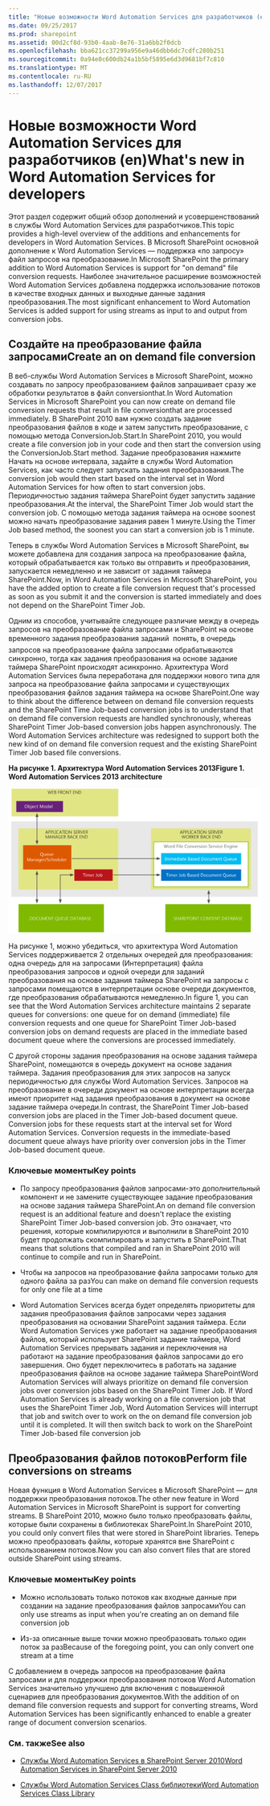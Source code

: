 ```yaml
---
title: "Новые возможности Word Automation Services для разработчиков (en)"
ms.date: 09/25/2017
ms.prod: sharepoint
ms.assetid: 00d2cf8d-93b0-4aab-8e76-31a6bb2f0dcb
ms.openlocfilehash: bba621cc37299a956e9a46dbb6dc7cdfc280b251
ms.sourcegitcommit: 0a94e0c600db24a1b5bf5895e6d3d9681bf7c810
ms.translationtype: MT
ms.contentlocale: ru-RU
ms.lasthandoff: 12/07/2017
---
```

# <a name="whats-new-in-word-automation-services-for-developers"></a><span data-ttu-id="e8dbf-102">Новые возможности Word Automation Services для разработчиков (en)</span><span class="sxs-lookup"><span data-stu-id="e8dbf-102">What's new in Word Automation Services for developers</span></span>
<span data-ttu-id="e8dbf-103">Этот раздел содержит общий обзор дополнений и усовершенствований в службы Word Automation Services для разработчиков.</span><span class="sxs-lookup"><span data-stu-id="e8dbf-103">This topic provides a high-level overview of the additions and enhancements for developers in Word Automation Services.</span></span> <span data-ttu-id="e8dbf-104">В Microsoft SharePoint основной дополнение к Word Automation Services — поддержка «по запросу» файл запросов на преобразование.</span><span class="sxs-lookup"><span data-stu-id="e8dbf-104">In Microsoft SharePoint the primary addition to Word Automation Services is support for "on demand" file conversion requests.</span></span> <span data-ttu-id="e8dbf-105">Наиболее значительное расширение возможностей Word Automation Services добавлена поддержка использование потоков в качестве входных данных и выходные данные задания преобразования.</span><span class="sxs-lookup"><span data-stu-id="e8dbf-105">The most significant enhancement to Word Automation Services is added support for using streams as input to and output from conversion jobs.</span></span>
## <a name="create-an-on-demand-file-conversion"></a><span data-ttu-id="e8dbf-106">Создайте на преобразование файла запросами</span><span class="sxs-lookup"><span data-stu-id="e8dbf-106">Create an on demand file conversion</span></span>
<span data-ttu-id="e8dbf-107"><a name="was15CreateOnDemandConversion"> </a></span><span class="sxs-lookup"><span data-stu-id="e8dbf-107"><a name="was15CreateOnDemandConversion"> </a></span></span>

<span data-ttu-id="e8dbf-108">В веб-службы Word Automation Services в Microsoft SharePoint, можно создавать по запросу преобразованием файлов запрашивает сразу же обработки результатов в файл conversionthat.</span><span class="sxs-lookup"><span data-stu-id="e8dbf-108">In Word Automation Services in Microsoft SharePoint you can now create on demand file conversion requests that result in file conversionthat are processed immediately.</span></span> <span data-ttu-id="e8dbf-109">В SharePoint 2010 вам нужно создать задание преобразования файлов в коде и затем запустить преобразование, с помощью метода ConversionJob.Start.</span><span class="sxs-lookup"><span data-stu-id="e8dbf-109">In SharePoint 2010, you would create a file conversion job in your code and then start the conversion using the ConversionJob.Start method.</span></span> <span data-ttu-id="e8dbf-110">Задание преобразования нажмите Начать на основе интервала, задайте в службы Word Automation Services, как часто следует запускать задания преобразования.</span><span class="sxs-lookup"><span data-stu-id="e8dbf-110">The conversion job would then start based on the interval set in Word Automation Services for how often to start conversion jobs.</span></span> <span data-ttu-id="e8dbf-111">Периодичностью задания таймера SharePoint будет запустить задание преобразования.</span><span class="sxs-lookup"><span data-stu-id="e8dbf-111">At the interval, the SharePoint Timer Job would start the conversion job.</span></span> <span data-ttu-id="e8dbf-112">С помощью метода задания таймера на основе soonest можно начать преобразование задания равен 1 минуте.</span><span class="sxs-lookup"><span data-stu-id="e8dbf-112">Using the Timer Job based method, the soonest you can start a conversion job is 1 minute.</span></span> 
  
    
    
<span data-ttu-id="e8dbf-113">Теперь в службы Word Automation Services в Microsoft SharePoint, вы можете добавлена для создания запроса на преобразование файла, который обрабатывается как только вы отправить и преобразования, запускается немедленно и не зависит от задания таймера SharePoint.</span><span class="sxs-lookup"><span data-stu-id="e8dbf-113">Now, in Word Automation Services in Microsoft SharePoint, you have the added option to create a file conversion request that's processed as soon as you submit it and the conversion is started immediately and does not depend on the SharePoint Timer Job.</span></span> 
  
    
    
<span data-ttu-id="e8dbf-p103">Одним из способов, учитывайте следующее различие между в очередь запросов на преобразование файла запросами и SharePoint на основе временного задания преобразования заданий  понять, в очередь запросов на преобразование файла запросами обрабатываются синхронно, тогда как задания преобразования на основе задание таймера SharePoint происходят асинхронно. Архитектура Word Automation Services была переработана для поддержки нового типа для запроса на преобразование файла запросами и существующих преобразования файлов задания таймера на основе SharePoint.</span><span class="sxs-lookup"><span data-stu-id="e8dbf-p103">One way to think about the difference between on demand file conversion requests and the SharePoint Time Job-based conversion jobs is to understand that on demand file conversion requests are handled synchronously, whereas SharePoint Timer Job-based conversion jobs happen asynchronously. The Word Automation Services architecture was redesigned to support both the new kind of on demand file conversion request and the existing SharePoint Timer Job based file conversions.</span></span>
  
    
    

<span data-ttu-id="e8dbf-116">**На рисунке 1. Архитектура Word Automation Services 2013**</span><span class="sxs-lookup"><span data-stu-id="e8dbf-116">**Figure 1. Word Automation Services 2013 architecture**</span></span>

  
    
    

  
    
    
![Архитектура Word Automation Services 2013](../images/SPS15CON_WAS_Architecture.png)
  
    
    
<span data-ttu-id="e8dbf-118">На рисунке 1, можно убедиться, что архитектура Word Automation Services поддерживается 2 отдельных очередей для преобразования: одна очередь для на запросами (Интерпретация) файла преобразования запросов и одной очереди для заданий преобразования на основе задания таймера SharePoint на запросы с запросами помещаются в интерпретации основе очереди документов, где преобразования обрабатываются немедленно.</span><span class="sxs-lookup"><span data-stu-id="e8dbf-118">In figure 1, you can see that the Word Automation Services architecture maintains 2 separate queues for conversions: one queue for on demand (immediate) file conversion requests and one queue for SharePoint Timer Job-based conversion jobs on demand requests are placed in the immediate based document queue where the conversions are processed immediately.</span></span>
  
    
    
<span data-ttu-id="e8dbf-p104">С другой стороны задания преобразования на основе задания таймера SharePoint, помещаются в очередь документ на основе задания таймера. Задания преобразования для этих запросов на запуск периодичностью для службы Word Automation Services. Запросов на преобразование в очереди документ на основе интерпретации всегда имеют приоритет над задания преобразования в документ на основе задание таймера очереди.</span><span class="sxs-lookup"><span data-stu-id="e8dbf-p104">In contrast, the SharePoint Timer Job-based conversion jobs are placed in the Timer Job-based document queue. Conversion jobs for these requests start at the interval set for Word Automation Services. Conversion requests in the immediate-based document queue always have priority over conversion jobs in the Timer Job-based document queue.</span></span>
  
    
    

### <a name="key-points"></a><span data-ttu-id="e8dbf-122">Ключевые моменты</span><span class="sxs-lookup"><span data-stu-id="e8dbf-122">Key points</span></span>


- <span data-ttu-id="e8dbf-123">По запросу преобразования файлов запросами-это дополнительный компонент и не замените существующее задание преобразования на основе задания таймера SharePoint.</span><span class="sxs-lookup"><span data-stu-id="e8dbf-123">An on demand file conversion request is an additional feature and doesn't replace the existing SharePoint Timer Job-based conversion job.</span></span> <span data-ttu-id="e8dbf-124">Это означает, что решения, которые компилируются и выполнили в SharePoint 2010 будет продолжать скомпилировать и запустить в SharePoint.</span><span class="sxs-lookup"><span data-stu-id="e8dbf-124">That means that solutions that compiled and ran in SharePoint 2010 will continue to compile and run in SharePoint.</span></span>
    
  
- <span data-ttu-id="e8dbf-125">Чтобы на запросов на преобразование файла запросами только для одного файла за раз</span><span class="sxs-lookup"><span data-stu-id="e8dbf-125">You can make on demand file conversion requests for only one file at a time</span></span>
    
  
- <span data-ttu-id="e8dbf-p106">Word Automation Services всегда будет определять приоритеты для задания преобразования файлов запросами через задания преобразования на основании SharePoint задания таймера. Если Word Automation Services уже работает на задание преобразования файлов, который использует SharePoint задание таймера, Word Automation Services прерывать задания и переключения на работают на задание преобразования файлов запросами до его завершения. Оно будет переключитесь в работать на задание преобразования файлов на основе задание таймера SharePoint</span><span class="sxs-lookup"><span data-stu-id="e8dbf-p106">Word Automation Services will always prioritize on demand file conversion jobs over conversion jobs based on the SharePoint Timer Job. If Word Automation Services is already working on a file conversion job that uses the SharePoint Timer Job, Word Automation Services will interrupt that job and switch over to work on the on demand file conversion job until it is completed. It will then switch back to work on the SharePoint Timer Job-based file conversion job</span></span>
    
  

## <a name="perform-file-conversions-on-streams"></a><span data-ttu-id="e8dbf-129">Преобразования файлов потоков</span><span class="sxs-lookup"><span data-stu-id="e8dbf-129">Perform file conversions on streams</span></span>
<span data-ttu-id="e8dbf-130"><a name="was15PerformStreamConversion"> </a></span><span class="sxs-lookup"><span data-stu-id="e8dbf-130"><a name="was15PerformStreamConversion"> </a></span></span>

<span data-ttu-id="e8dbf-131">Новая функция в Word Automation Services в Microsoft SharePoint — для поддержки преобразования потоков.</span><span class="sxs-lookup"><span data-stu-id="e8dbf-131">The other new feature in Word Automation Services in Microsoft SharePoint is support for converting streams.</span></span> <span data-ttu-id="e8dbf-132">В SharePoint 2010, можно было только преобразовать файлы, которые были сохранены в библиотеках SharePoint.</span><span class="sxs-lookup"><span data-stu-id="e8dbf-132">In SharePoint 2010, you could only convert files that were stored in SharePoint libraries.</span></span> <span data-ttu-id="e8dbf-133">Теперь можно преобразовать файлы, которые хранятся вне SharePoint с использованием потоков.</span><span class="sxs-lookup"><span data-stu-id="e8dbf-133">Now you can also convert files that are stored outside SharePoint using streams.</span></span>
  
    
    

### <a name="key-points"></a><span data-ttu-id="e8dbf-134">Ключевые моменты</span><span class="sxs-lookup"><span data-stu-id="e8dbf-134">Key points</span></span>


- <span data-ttu-id="e8dbf-135">Можно использовать только потоков как входные данные при создании на задание преобразования файлов запросами</span><span class="sxs-lookup"><span data-stu-id="e8dbf-135">You can only use streams as input when you're creating an on demand file conversion job</span></span>
    
  
- <span data-ttu-id="e8dbf-136">Из-за описанные выше точки можно преобразовать только один поток за раз</span><span class="sxs-lookup"><span data-stu-id="e8dbf-136">Because of the foregoing point, you can only convert one stream at a time</span></span>
    
  
<span data-ttu-id="e8dbf-137">С добавлением в очередь запросов на преобразование файла запросами и для поддержки преобразования потоков Word Automation Services значительно улучшено для включения с повышенной сценариев для преобразования документов.</span><span class="sxs-lookup"><span data-stu-id="e8dbf-137">With the addition of on demand file conversion requests and support for converting streams, Word Automation Services has been significantly enhanced to enable a greater range of document conversion scenarios.</span></span>
  
    
    

### <a name="see-also"></a><span data-ttu-id="e8dbf-138">См. также</span><span class="sxs-lookup"><span data-stu-id="e8dbf-138">See also</span></span>
<span data-ttu-id="e8dbf-139"><a name="was15AdditionalResources"> </a></span><span class="sxs-lookup"><span data-stu-id="e8dbf-139"><a name="was15AdditionalResources"> </a></span></span>


-  [<span data-ttu-id="e8dbf-140">Службы Word Automation Services в SharePoint Server 2010</span><span class="sxs-lookup"><span data-stu-id="e8dbf-140">Word Automation Services in SharePoint Server 2010</span></span>](http://msdn.microsoft.com/en-us/library/ee558278)
    
  
-  [<span data-ttu-id="e8dbf-141">Службы Word Automation Services Class библиотеки</span><span class="sxs-lookup"><span data-stu-id="e8dbf-141">Word Automation Services Class Library</span></span>](http://msdn.microsoft.com/en-us/library/ee559408)
    
  

